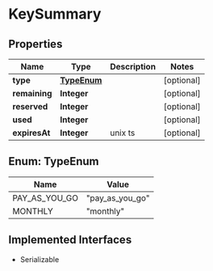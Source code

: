 

# KeySummary


## Properties

| Name | Type | Description | Notes |
|------------ | ------------- | ------------- | -------------|
|**type** | [**TypeEnum**](#TypeEnum) |  |  [optional] |
|**remaining** | **Integer** |  |  [optional] |
|**reserved** | **Integer** |  |  [optional] |
|**used** | **Integer** |  |  [optional] |
|**expiresAt** | **Integer** | unix ts |  [optional] |



## Enum: TypeEnum

| Name | Value |
|---- | -----|
| PAY_AS_YOU_GO | &quot;pay_as_you_go&quot; |
| MONTHLY | &quot;monthly&quot; |


## Implemented Interfaces

* Serializable


